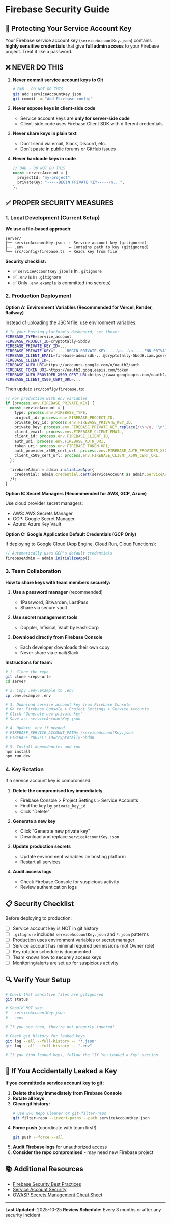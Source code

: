 # Firebase Security Guide

## 🔐 Protecting Your Service Account Key

Your Firebase service account key (`serviceAccountKey.json`) contains **highly sensitive credentials** that give **full admin access** to your Firebase project. Treat it like a password.

## ❌ NEVER DO THIS

1. **Never commit service account keys to Git**
   ```bash
   # BAD - DO NOT DO THIS
   git add serviceAccountKey.json
   git commit -m "Add Firebase config"
   ```

2. **Never expose keys in client-side code**
   - Service account keys are **only for server-side code**
   - Client-side code uses Firebase Client SDK with different credentials

3. **Never share keys in plain text**
   - Don't send via email, Slack, Discord, etc.
   - Don't paste in public forums or GitHub issues

4. **Never hardcode keys in code**
   ```typescript
   // BAD - DO NOT DO THIS
   const serviceAccount = {
     projectId: "my-project",
     privateKey: "-----BEGIN PRIVATE KEY-----\n...",
   };
   ```

## ✅ PROPER SECURITY MEASURES

### 1. Local Development (Current Setup)

**We use a file-based approach:**
```
server/
├── serviceAccountKey.json  ← Service account key (gitignored)
├── .env                    ← Contains path to key (gitignored)
└── src/config/firebase.ts  ← Reads key from file
```

**Security checklist:**
- ✅ `serviceAccountKey.json` is in `.gitignore`
- ✅ `.env` is in `.gitignore`
- ✅ Only `.env.example` is committed (no secrets)

### 2. Production Deployment

**Option A: Environment Variables (Recommended for Vercel, Render, Railway)**

Instead of uploading the JSON file, use environment variables:

```bash
# In your hosting platform's dashboard, set these:
FIREBASE_TYPE=service_account
FIREBASE_PROJECT_ID=cryptotally-5bdd8
FIREBASE_PRIVATE_KEY_ID=...
FIREBASE_PRIVATE_KEY="-----BEGIN PRIVATE KEY-----\n...\n-----END PRIVATE KEY-----\n"
FIREBASE_CLIENT_EMAIL=firebase-adminsdk-...@cryptotally-5bdd8.iam.gserviceaccount.com
FIREBASE_CLIENT_ID=...
FIREBASE_AUTH_URI=https://accounts.google.com/o/oauth2/auth
FIREBASE_TOKEN_URI=https://oauth2.googleapis.com/token
FIREBASE_AUTH_PROVIDER_X509_CERT_URL=https://www.googleapis.com/oauth2/v1/certs
FIREBASE_CLIENT_X509_CERT_URL=...
```

Then update `src/config/firebase.ts`:
```typescript
// For production with env variables
if (process.env.FIREBASE_PRIVATE_KEY) {
  const serviceAccount = {
    type: process.env.FIREBASE_TYPE,
    project_id: process.env.FIREBASE_PROJECT_ID,
    private_key_id: process.env.FIREBASE_PRIVATE_KEY_ID,
    private_key: process.env.FIREBASE_PRIVATE_KEY.replace(/\\n/g, '\n'),
    client_email: process.env.FIREBASE_CLIENT_EMAIL,
    client_id: process.env.FIREBASE_CLIENT_ID,
    auth_uri: process.env.FIREBASE_AUTH_URI,
    token_uri: process.env.FIREBASE_TOKEN_URI,
    auth_provider_x509_cert_url: process.env.FIREBASE_AUTH_PROVIDER_X509_CERT_URL,
    client_x509_cert_url: process.env.FIREBASE_CLIENT_X509_CERT_URL,
  };

  firebaseAdmin = admin.initializeApp({
    credential: admin.credential.cert(serviceAccount as admin.ServiceAccount),
  });
}
```

**Option B: Secret Managers (Recommended for AWS, GCP, Azure)**

Use cloud provider secret managers:
- AWS: AWS Secrets Manager
- GCP: Google Secret Manager
- Azure: Azure Key Vault

**Option C: Google Application Default Credentials (GCP Only)**

If deploying to Google Cloud (App Engine, Cloud Run, Cloud Functions):
```typescript
// Automatically uses GCP's default credentials
firebaseAdmin = admin.initializeApp();
```

### 3. Team Collaboration

**How to share keys with team members securely:**

1. **Use a password manager** (recommended)
   - 1Password, Bitwarden, LastPass
   - Share via secure vault

2. **Use secret management tools**
   - Doppler, Infisical, Vault by HashiCorp

3. **Download directly from Firebase Console**
   - Each developer downloads their own copy
   - Never share via email/Slack

**Instructions for team:**
```bash
# 1. Clone the repo
git clone <repo-url>
cd server

# 2. Copy .env.example to .env
cp .env.example .env

# 3. Download service account key from Firebase Console
# Go to: Firebase Console > Project Settings > Service Accounts
# Click "Generate new private key"
# Save as: serviceAccountKey.json

# 4. Update .env if needed
# FIREBASE_SERVICE_ACCOUNT_PATH=./serviceAccountKey.json
# FIREBASE_PROJECT_ID=cryptotally-5bdd8

# 5. Install dependencies and run
npm install
npm run dev
```

### 4. Key Rotation

If a service account key is compromised:

1. **Delete the compromised key immediately**
   - Firebase Console > Project Settings > Service Accounts
   - Find the key by `private_key_id`
   - Click "Delete"

2. **Generate a new key**
   - Click "Generate new private key"
   - Download and replace `serviceAccountKey.json`

3. **Update production secrets**
   - Update environment variables on hosting platform
   - Restart all services

4. **Audit access logs**
   - Check Firebase Console for suspicious activity
   - Review authentication logs

## 📋 Security Checklist

Before deploying to production:

- [ ] Service account key is NOT in git history
- [ ] `.gitignore` includes `serviceAccountKey.json` and `*.json` patterns
- [ ] Production uses environment variables or secret manager
- [ ] Service account has minimal required permissions (not Owner role)
- [ ] Key rotation schedule is documented
- [ ] Team knows how to securely access keys
- [ ] Monitoring/alerts are set up for suspicious activity

## 🔍 Verify Your Setup

```bash
# Check that sensitive files are gitignored
git status

# Should NOT see:
# - serviceAccountKey.json
# - .env

# If you see them, they're not properly ignored!
```

```bash
# Check git history for leaked keys
git log --all --full-history -- "*.json"
git log --all --full-history -- ".env"

# If you find leaked keys, follow the "If You Leaked a Key" section
```

## 🚨 If You Accidentally Leaked a Key

**If you committed a service account key to git:**

1. **Delete the key immediately from Firebase Console**
2. **Rotate all keys**
3. **Clean git history:**
   ```bash
   # Use BFG Repo Cleaner or git-filter-repo
   git filter-repo --invert-paths --path serviceAccountKey.json
   ```
4. **Force push** (coordinate with team first!)
   ```bash
   git push --force --all
   ```
5. **Audit Firebase logs** for unauthorized access
6. **Consider the repo compromised** - may need new Firebase project

## 📚 Additional Resources

- [Firebase Security Best Practices](https://firebase.google.com/docs/admin/setup#initialize_the_sdk_in_non-google_environments)
- [Service Account Security](https://cloud.google.com/iam/docs/best-practices-service-accounts)
- [OWASP Secrets Management Cheat Sheet](https://cheatsheetseries.owasp.org/cheatsheets/Secrets_Management_Cheat_Sheet.html)

---

**Last Updated:** 2025-10-25
**Review Schedule:** Every 3 months or after any security incident

